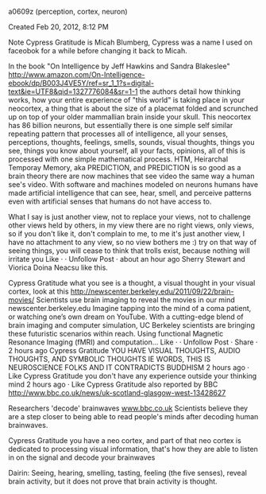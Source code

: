 a0609z (perception, cortex, neuron)

Created Feb 20, 2012, 8:12 PM

Note Cypress Gratitude is Micah Blumberg, Cypress was a name I used on faceobok for a while before changing it back to Micah.

In the book "On Intelligence by Jeff Hawkins and Sandra Blakeslee" http://www.amazon.com/On-Intelligence-ebook/dp/B003J4VE5Y/ref=sr_1_1?s=digital-text&ie=UTF8&qid=1327776084&sr=1-1 the authors detail how thinking works, how your entire experience of "this world" is taking place in your neocortex, a thing that is about the size of a placemat folded and scrunched up on top of your older mammallian brain inside your skull. This neocortex has 86 billion neurons, but essentially there is one simple self similar repeating pattern that processes all of intelligence, all your senses, perceptions, thoughts, feelings, smells, sounds, visual thoughts, things you see, things you know about yourself, all your facts, opinions, all of this is processed with one simple mathematical process. HTM, Heirarchal Temporay Memory, aka PREDICTION, and PREDICTION is so good as a brain theory there are now machines that see video the same way a human see's video. With software and machines modeled on neurons humans have made artificial intelligence that can see, hear, smell, and perceive patterns even with artificial senses that humans do not have access to.

What I say is just another view, not to replace your views, not to challenge other views held by others, in my view there are no right views, only views, so if you don't like it, don't complain to me, to me it's just another view, I have no attachment to any view, so no view bothers me :) try on that way of seeing things, you will cease to think that trolls exist, because nothing will irritate you
Like ·  · Unfollow Post · about an hour ago
Sherry Stewart and Viorica Doina Neacsu like this.

Cypress Gratitude
what you see is a thought, a visual thought in your visual cortex, look at this http://newscenter.berkeley.edu/2011/09/22/brain-movies/
Scientists use brain imaging to reveal the movies in our mind
newscenter.berkeley.edu
Imagine tapping into the mind of a coma patient, or watching one’s own dream on YouTube. With a cutting-edge blend of brain imaging and computer simulation, UC Berkeley scientists are bringing these futuristic scenarios within reach. Using functional Magnetic Resonance Imaging (fMRI) and computation...
Like ·  · Unfollow Post · Share · 2 hours ago
Cypress Gratitude YOU HAVE VISUAL THOUGHTS, AUDIO THOUGHTS, AND SYMBOLIC THOUGHTS IE WORDS, THIS IS NEUROSCIENCE FOLKS AND IT CONTRADICTS BUDDHISM
2 hours ago · Like
Cypress Gratitude you don't have any experience outside your thinking mind
2 hours ago · Like
Cypress Gratitude also reported by BBC http://www.bbc.co.uk/news/uk-scotland-glasgow-west-13428627

Researchers 'decode' brainwaves
www.bbc.co.uk
Scientists believe they are a step closer to being able to read people's minds after decoding human brainwaves.

Cypress Gratitude you have a neo cortex, and part of that neo cortex is dedicated to processing visual information, that's how they are able to listen in on the signal and decode your brainwaves

Dairin: Seeing, hearing, smelling, tasting, feeling (the five senses), reveal brain activity, but it does not prove that brain activity is thought.

